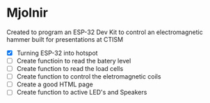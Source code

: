 # Mjolnir
 Created to program an ESP-32 Dev Kit to control an electromagnetic hammer built for presentations at CTISM

 - [x] Turning ESP-32 into hotspot
 - [ ] Create functioin to read the batery level
 - [ ] Create function to read the load cells
 - [ ] Create function to control the eletromagnetic coils
 - [ ] Create a good HTML page
 - [ ] Create function to active LED's and Speakers
